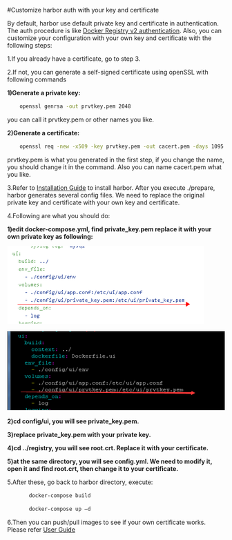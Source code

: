#Customize harbor auth with your key and certificate

By default, harbor use default private key and certificate in authentication.  The auth procedure is like [Docker Registry v2 authentication](https://github.com/docker/distribution/blob/master/docs/spec/auth/token.md). Also, you can customize your configuration with your own key and certificate with the following steps:

1.If you already have a certificate, go to step 3.

2.If not, you can generate a self-signed certificate using openSSL with following commands
  
**1)Generate a private key:**


```sh
    openssl genrsa -out prvtkey.pem 2048    
```

you can call it prvtkey.pem or other names you like.
    
   
**2)Generate a certificate:**

```sh
    openssl req -new -x509 -key prvtkey.pem -out cacert.pem -days 1095
```    
   
prvtkey.pem is what you generated in the first step, if you change the name, you should change it in the command. Also you can name cacert.pem what you like.

3.Refer to [Installation Guide](https://github.com/vmware/harbor/blob/master/docs/installation_guide.md) to install harbor. After you execute ./prepare, harbor generates several config files. We need to replace the original private key and certificate with your own key and certificate.

4.Following are what you should do:
 
**1)edit docker-compose.yml, find private_key.pem replace it with your own private key as following:**


![edit docker-compose.yml](img/edit_docker-compose-yml.png)

![edit docker-compose.yml](img/after_edit_docker-compose-yml.png)

**2)cd config/ui, you will see private_key.pem.**
    
**3)replace private_key.pem with your private key.**
    
**4)cd ../registry, you will see root.crt. Replace it with your certificate.**
 
**5)at the same directory, you will see config.yml. We need to modify it, open it and find root.crt, then change it to your certificate.**

5.After these, go back to harbor directory, execute:

```sh
       docker-compose build
```
```sh
       docker-compose up –d  
```

6.Then you can push/pull images to see if your own certificate works. Please refer [User Guide](https://github.com/vmware/harbor/blob/master/docs/user_guide.md)


